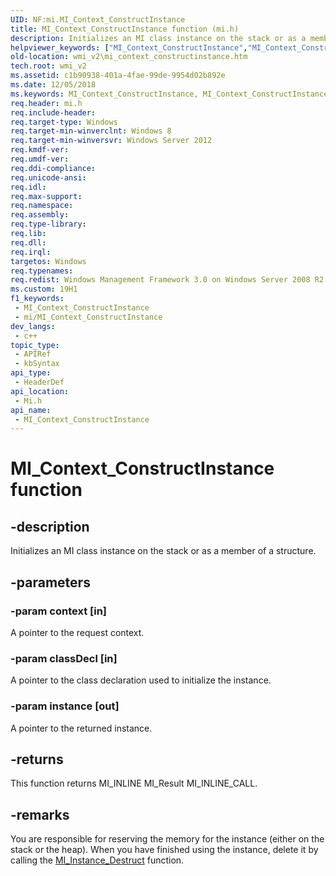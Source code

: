 ```yaml
---
UID: NF:mi.MI_Context_ConstructInstance
title: MI_Context_ConstructInstance function (mi.h)
description: Initializes an MI class instance on the stack or as a member of a structure.
helpviewer_keywords: ["MI_Context_ConstructInstance","MI_Context_ConstructInstance function [Windows Management Infrastructure (MI)]","mi/MI_Context_ConstructInstance","wmi.mi_constructinstance","wmi_v2.mi_context_constructinstance"]
old-location: wmi_v2\mi_context_constructinstance.htm
tech.root: wmi_v2
ms.assetid: c1b90938-401a-4fae-99de-9954d02b892e
ms.date: 12/05/2018
ms.keywords: MI_Context_ConstructInstance, MI_Context_ConstructInstance function [Windows Management Infrastructure (MI)], mi/MI_Context_ConstructInstance, wmi.mi_constructinstance, wmi_v2.mi_context_constructinstance
req.header: mi.h
req.include-header: 
req.target-type: Windows
req.target-min-winverclnt: Windows 8
req.target-min-winversvr: Windows Server 2012
req.kmdf-ver: 
req.umdf-ver: 
req.ddi-compliance: 
req.unicode-ansi: 
req.idl: 
req.max-support: 
req.namespace: 
req.assembly: 
req.type-library: 
req.lib: 
req.dll: 
req.irql: 
targetos: Windows
req.typenames: 
req.redist: Windows Management Framework 3.0 on Windows Server 2008 R2 with SP1, Windows 7 with SP1, and Windows Server 2008 with SP2
ms.custom: 19H1
f1_keywords:
 - MI_Context_ConstructInstance
 - mi/MI_Context_ConstructInstance
dev_langs:
 - c++
topic_type:
 - APIRef
 - kbSyntax
api_type:
 - HeaderDef
api_location:
 - Mi.h
api_name:
 - MI_Context_ConstructInstance
---
```


# MI_Context_ConstructInstance function


## -description

Initializes an MI class instance on the stack or as a member of a structure.

## -parameters

### -param context [in]

A pointer to the request context.

### -param classDecl [in]

A pointer to the class declaration used to initialize the instance.

### -param instance [out]

A pointer to the returned instance.

## -returns

This function returns MI_INLINE MI_Result MI_INLINE_CALL.

## -remarks

You are responsible for reserving the memory for the instance (either on the stack or the heap). When you have finished using the instance, delete it by calling the <a href="https://docs.microsoft.com/previous-versions/windows/desktop/api/mi/nf-mi-mi_instance_destruct">MI_Instance_Destruct</a> function.

